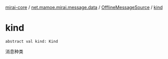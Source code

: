 [mirai-core](../../index.md) / [net.mamoe.mirai.message.data](../index.md) / [OfflineMessageSource](index.md) / [kind](./kind.md)

# kind

`abstract val kind: Kind`

消息种类

